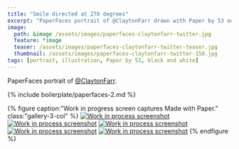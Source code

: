 ```yaml
---
title: "Smile directed at 270 degrees"
excerpt: "PaperFaces portrait of @ClaytonFarr drawn with Paper by 53 on an iPad."
image: 
  path: &image /assets/images/paperfaces-claytonfarr-twitter.jpg 
  feature: *image
  teaser: /assets/images/paperfaces-claytonfarr-twitter-teaser.jpg
  thumbnail: /assets/images/paperfaces-claytonfarr-twitter-150.jpg
tags: [portrait, illustration, Paper by 53, black and white]
---
```


PaperFaces portrait of [@ClaytonFarr](https://twitter.com/claytonfarr).

{% include boilerplate/paperfaces-2.md %}

{% figure caption:"Work in progress screen captures Made with Paper." class:"gallery-3-col" %}
[![Work in process screenshot](/assets/images/paperfaces-claytonfarr-process-1-600.jpg)](/assets/images/paperfaces-claytonfarr-process-1-lg.jpg) [![Work in process screenshot](/assets/images/paperfaces-claytonfarr-process-2-600.jpg)](/assets/images/paperfaces-claytonfarr-process-2-lg.jpg) [![Work in process screenshot](/assets/images/paperfaces-claytonfarr-process-3-600.jpg)](/assets/images/paperfaces-claytonfarr-process-3-lg.jpg) [![Work in process screenshot](/assets/images/paperfaces-claytonfarr-process-4-600.jpg)](/assets/images/paperfaces-claytonfarr-process-4-lg.jpg) [![Work in process screenshot](/assets/images/paperfaces-claytonfarr-process-5-600.jpg)](/assets/images/paperfaces-claytonfarr-process-5-lg.jpg)
{% endfigure %}
